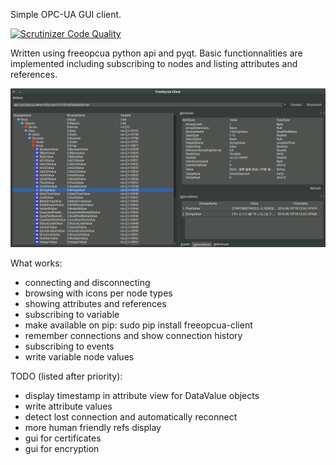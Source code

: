 Simple OPC-UA GUI client.

[![Scrutinizer Code Quality](https://scrutinizer-ci.com/g/FreeOpcUa/opcua-client-gui/badges/quality-score.png?b=master)](https://scrutinizer-ci.com/g/FreeOpcUa/opcua-client-gui/?branch=master)

Written using freeopcua python api and pyqt. Basic functionnalities are implemented including subscribing to nodes and listing attributes and references.


![Screenshot](/screenshot.png?raw=true "Screenshot")

What works:
* connecting and disconnecting
* browsing with icons per node types
* showing attributes and references
* subscribing to variable
* make available on pip: sudo pip install freeopcua-client
* remember connections and show connection history
* subscribing to events
* write variable node values

TODO (listed after priority):

* display timestamp in attribute view for DataValue objects
* write attribute values
* detect lost connection and automatically reconnect 
* more human friendly refs display
* gui for certificates
* gui for encryption 


